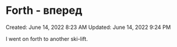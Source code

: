 # Forth - вперед

Created: June 14, 2022 8:23 AM
Updated: June 14, 2022 9:24 PM

I went on forth to another ski-lift.